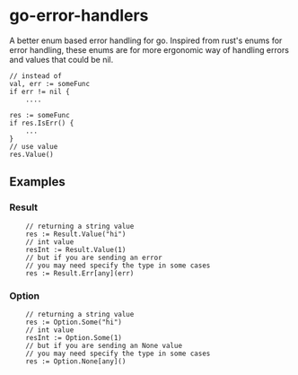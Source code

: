 # go-error-handlers
A better enum based error handling for go. Inspired from rust's enums for error handling, these enums are for more ergonomic way of handling errors and values that could be nil.

```
// instead of 
val, err := someFunc
if err != nil {
	....

res := someFunc
if res.IsErr() {
	...
}
// use value
res.Value()
```

Examples
--------
### Result
```
	// returning a string value
	res := Result.Value("hi")
	// int value
	resInt := Result.Value(1)
	// but if you are sending an error
	// you may need specify the type in some cases
	res := Result.Err[any](err)
```
### Option
```
	// returning a string value
	res := Option.Some("hi")
	// int value
	resInt := Option.Some(1)
	// but if you are sending an None value
	// you may need specify the type in some cases
	res := Option.None[any]()
```